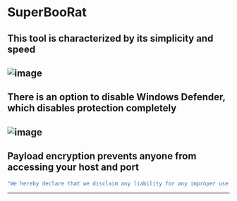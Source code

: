 # SuperBooRat
This tool is characterized by its simplicity and speed
------------------------------------------------------

![image](https://github.com/876N/SuperBooRat/assets/133999409/d6487970-e208-435a-92ad-aad85d2e630c)
---
There is an option to disable Windows Defender, which disables protection completely
---
![image](https://github.com/876N/SuperBooRat/assets/133999409/8d95d381-7cc3-4f0c-b8b1-54feff3bb6b2)
---
Payload encryption prevents anyone from accessing your host and port
---
```sh
"We hereby declare that we disclaim any liability for any improper use of the software. Thank you for your understanding."
```
---
